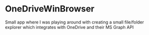 # OneDriveWinBrowser

Small app where I was playing around with creating a small file/folder explorer which integrates with OneDrive and their MS Graph API 
